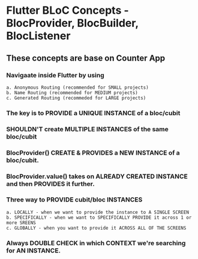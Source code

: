 # Flutter BLoC Concepts - BlocProvider, BlocBuilder, BlocListener

## These concepts are base on Counter App

### Navigaate inside Flutter by using

    a. Anonymous Routing (recommended for SMALL projects)
    b. Name Routing (recommended for MEDIUM projects)
    c. Generated Routing (recommeded for LARGE projects)

### The key is to PROVIDE a UNIQUE INSTANCE of a bloc/cubit

### SHOULDN'T create MULTIPLE INSTANCES of the same bloc/cubit

### BlocProvider() CREATE & PROVIDES a NEW INSTANCE of a bloc/cubit.

### BlocProvider.value() takes on ALREADY CREATED INSTANCE and then PROVIDES it further.

### Three way to PROVIDE cubit/bloc INSTANCES

    a. LOCALLY - when we want to provide the instance to A SINGLE SCREEN
    b. SPECIFICALLY - when we want to SPECIFICALLY PROVIDE it across 1 or more SREENS
    c. GLOBALLY - when you want to provide it ACROSS ALL OF THE SCREENS

### Always DOUBLE CHECK in which CONTEXT we're searching for AN INSTANCE.
